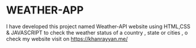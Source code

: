 # WEATHER-APP
I have developed this project named Weather-API website using HTML,CSS &amp; JAVASCRIPT to check the weather status of a country , state or cities , o check my website visit on https://khanrayyan.me/
